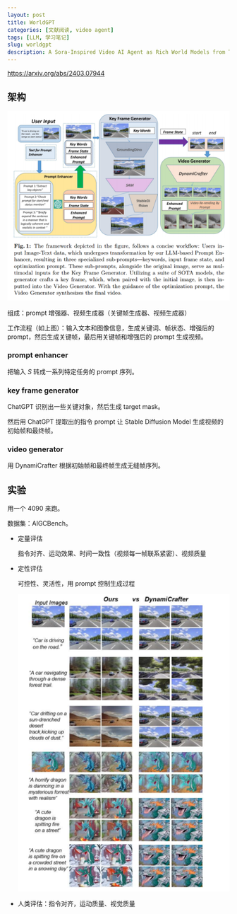 ```yaml
---
layout: post
title: WorldGPT
categories: [文献阅读, video agent]
tags: [LLM, 学习笔记]
slug: worldgpt
description: A Sora-Inspired Video AI Agent as Rich World Models from Text and Image Inputs
---
```


https://arxiv.org/abs/2403.07944

## 架构

![image-20250116153922860](./../images/2025-1-16-WorldGPT/image-20250116153922860.png)

组成：prompt 增强器、视频生成器（关键帧生成器、视频生成器）

工作流程（如上图）：输入文本和图像信息，生成关键词、帧状态、增强后的 prompt，然后生成关键帧，最后用关键帧和增强后的 prompt 生成视频。

### prompt enhancer

把输入 $S$ 转成一系列特定任务的 prompt 序列。

### key frame generator

ChatGPT 识别出一些关键对象，然后生成 target mask。

然后用 ChatGPT 提取出的指令 prompt 让 Stable Diffusion Model 生成视频的初始帧和最终帧。

### video generator

用 DynamiCrafter 根据初始帧和最终帧生成无缝帧序列。

## 实验

用一个 4090 来跑。

数据集：AIGCBench。

- 定量评估

  指令对齐、运动效果、时间一致性（视频每一帧联系紧密）、视频质量

- 定性评估

  可控性、灵活性，用 prompt 控制生成过程

  ![image-20250116170854940](./../images/2025-1-16-WorldGPT/image-20250116170854940.png)

- 人类评估：指令对齐，运动质量、视觉质量
